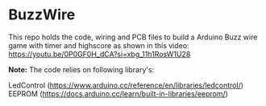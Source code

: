 # BuzzWire
This repo holds the code, wiring and PCB files to build a Arduino Buzz wire game with timer and highscore as shown in this video: https://youtu.be/0P0GF0H_dCA?si=xbg_11h1RosW1U28

**Note:**
The code relies on following library's:

LedControl (https://www.arduino.cc/reference/en/libraries/ledcontrol/)
EEPROM (https://docs.arduino.cc/learn/built-in-libraries/eeprom/)
